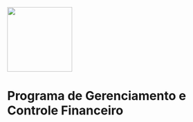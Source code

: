<image src="Imagens/tela01.PNG" height=150>
<h1>Programa de Gerenciamento e Controle Financeiro</h1>




